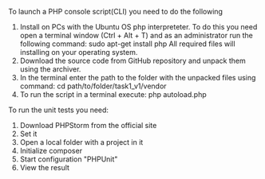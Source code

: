 To launch a PHP console script(CLI) you need to do the following
1. Install on PCs with the Ubuntu OS php interpreteter. To do this you need open a terminal window (Ctrl + Alt + T) and as an administrator run the following command: 
	sudo apt-get install php
All required files will installing on your operating system.
2. Download the source code from GitHub repository and unpack them using the archiver.
3. In the terminal enter the path to the folder with the unpacked files using command:
	cd path/to/folder/task1_v1/vendor
4. To run the script in a terminal execute:
	php autoload.php

To run the unit tests you need:
1. Download PHPStorm from the official site
2. Set it
3. Open a local folder with a project in it 
4. Initialize composer
5. Start configuration "PHPUnit"
6. View the result
